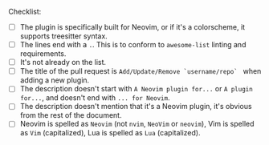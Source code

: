 Checklist:

- [ ] The plugin is specifically built for Neovim, or if it's a colorscheme, it supports treesitter syntax.
- [ ] The lines end with a `.`. This is to conform to `awesome-list` linting and requirements.
- [ ] It's not already on the list.
- [ ] The title of the pull request is ```Add/Update/Remove `username/repo` ``` when adding a new plugin.
- [ ] The description doesn't start with `A Neovim plugin for...` or `A plugin for...`, and doesn't end with `... for Neovim`.
- [ ] The description doesn't mention that it's a Neovim plugin, it's obvious from the rest of the document.
- [ ] Neovim is spelled as `Neovim` (not `nvim`, `NeoVim` or `neovim`), Vim is spelled as `Vim` (capitalized), Lua is spelled as `Lua` (capitalized).
